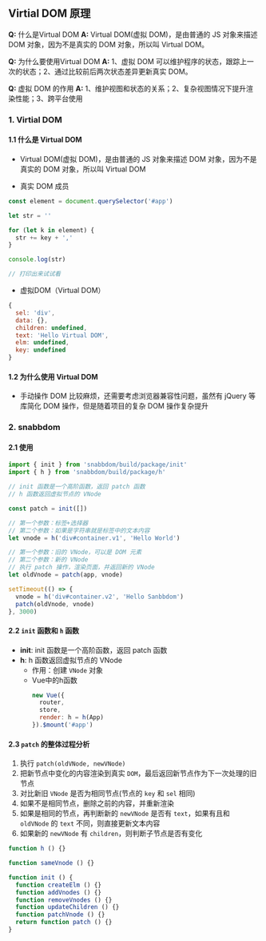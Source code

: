 ## Virtial DOM 原理

**Q:** 什么是Virtual DOM
**A:** Virtual DOM(虚拟 DOM)，是由普通的 JS 对象来描述 DOM 对象，因为不是真实的 DOM 对象，所以叫 Virtual DOM。

**Q:** 为什么要使用Virtual DOM
**A:** 1、虚拟 DOM 可以维护程序的状态，跟踪上一次的状态；2、通过比较前后两次状态差异更新真实 DOM。

**Q:** 虚拟 DOM 的作用
**A:** 1、维护视图和状态的关系；2、复杂视图情况下提升渲染性能；3、跨平台使用

### 1. Virtial DOM

#### 1.1 什么是 Virtual DOM
- Virtual DOM(虚拟 DOM)，是由普通的 JS 对象来描述 DOM 对象，因为不是真实的 DOM 对象，所以叫 Virtual DOM

- 真实 DOM 成员
```js
const element = document.querySelector('#app')

let str = ''

for (let k in element) {
  str += key + ','
}

console.log(str)

// 打印出来试试看
```

- 虚拟DOM（Virtual DOM）
```js
{
  sel: 'div',
  data: {},
  children: undefined,
  text: 'Hello Virtual DOM',
  elm: undefined,
  key: undefined
}
```

#### 1.2 为什么使用 Virtual DOM
- 手动操作 DOM 比较麻烦，还需要考虑浏览器兼容性问题，虽然有 jQuery 等库简化 DOM 操作，但是随着项目的复杂 DOM 操作复杂提升


### 2. snabbdom
#### 2.1 使用
```js
import { init } from 'snabbdom/build/package/init'
import { h } from 'snabbdom/build/package/h'

// init 函数是一个高阶函数，返回 patch 函数
// h 函数返回虚拟节点的 VNode

const patch = init([])

// 第一个参数：标签+选择器
// 第二个参数：如果是字符串就是标签中的文本内容
let vnode = h('div#container.v1', 'Hello World')

// 第一个参数：旧的 VNode，可以是 DOM 元素
// 第二个参数：新的 VNode
// 执行 patch 操作，渲染页面，并返回新的 VNode
let oldVnode = patch(app, vnode)

setTimeout(() => {
  vnode = h('div#container.v2', 'Hello Sanbbdom')
  patch(oldVnode, vnode)
}, 3000)
```

#### 2.2 `init` 函数和 `h` 函数
- **init**: init 函数是一个高阶函数，返回 patch 函数
- **h**: h 函数返回虚拟节点的 VNode
  - 作用：创建 `VNode` 对象
  - Vue中的h函数
    ```js
    new Vue({
      router,
      store,
      render: h = h(App)
    }).$mount('#app')
    ```

#### 2.3 `patch` 的整体过程分析
1. 执行 `patch(oldVNode, newVNode)`
2. 把新节点中变化的内容渲染到真实 `DOM`，最后返回新节点作为下一次处理的旧节点
3. 对比新旧 `VNode` 是否为相同节点(节点的 `key` 和 `sel` 相同)
4. 如果不是相同节点，删除之前的内容，并重新渲染
5. 如果是相同的节点，再判断新的 `newVNode` 是否有 `text`，如果有且和 `oldVNode` 的 `text` 不同，则直接更新文本内容
6. 如果新的 `newVNode` 有 `children`，则判断子节点是否有变化 

```js
function h () {}

function sameVnode () {}

function init () {
  function createElm () {}
  function addVnodes () {}
  function removeVnodes () {}
  function updateChildren () {}
  function patchVnode () {}
  return function patch () {}
}
```